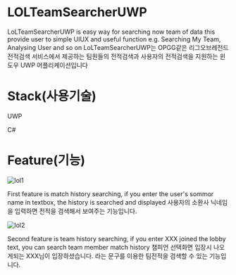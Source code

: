 # LOLTeamSearcherUWP

LoLTeamSearcherUWP is easy way for searching now team of data this provide user to simple UIUX and useful function e.g. Searching My Team, Analysing User and so on
LoLTeamSearcherUWP는 OPGG같은 리그오브레전드 전적검색 서비스에서 제공하는 팀원들의 전적검색과 사용자의 전적검색을 지원하는 윈도우 UWP 어플리케이션입니다

# Stack(사용기술)

UWP 

C#

# Feature(기능)
![lol1](https://user-images.githubusercontent.com/38588097/81426545-4fe7cc80-9194-11ea-8a83-02d801e8d790.png)

First feature is match history searching, if you enter the user's sommor name in textbox, the history is searched and displayed
사용자의 소환사 닉네임을 입력하면 전적을 검색해서 보여주는 기능입니다.


![lol2](https://user-images.githubusercontent.com/38588097/81426671-7c9be400-9194-11ea-8297-f439542aa4eb.png)

Second feature is team history searching, if you enter XXX joined the lobby text, you can search team member match history
챔피언 선택화면 입장시 나오게되는 XXX님이 입장하셨습니다. 라는 문구를 이용한 팀전적을 검색할 수 있는 기능입니다.
